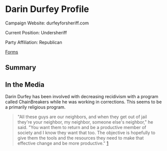 # Darin Durfey Profile

Campaign Website: durfeyforsheriff.com

Current Position: Undersheriff

Party Affiliation: Republican

[Forms](forms/DOC_UCSheriff_Durfey.pdf)

## Summary


## In the Media
Darin Durfey has been involved with decreasing recidivism with a program called ChainBreakers while he was working in corrections. This seems to be a primarily religious program.

>"All these guys are our neighbors, and when they get out of jail they're your neighbor, my neighbor, someone else's neighbor," he said. "You want them to return and be a productive member of society and I know they want that too. The objective is hopefully to give them the tools and the resources they need to make that effective change and be more productive." [1]

[1]: https://www.usnews.com/news/best-states/utah/articles/2018-02-02/jail-program-helps-inmates-break-recidivism-addiction-cycle
